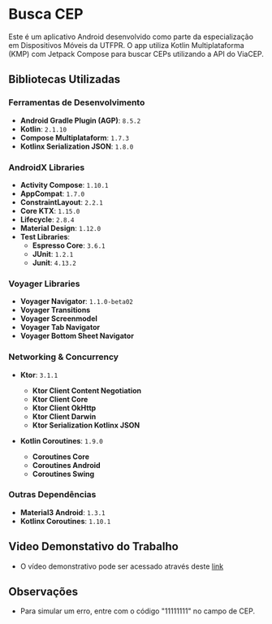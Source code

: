 # Busca CEP

Este é um aplicativo Android desenvolvido como parte da especialização em Dispositivos Móveis da UTFPR. O app utiliza Kotlin Multiplataforma (KMP) com Jetpack Compose para buscar CEPs utilizando a API do ViaCEP.

## Bibliotecas Utilizadas

### Ferramentas de Desenvolvimento
- **Android Gradle Plugin (AGP)**: `8.5.2`
- **Kotlin**: `2.1.10`
- **Compose Multiplataform**: `1.7.3`
- **Kotlinx Serialization JSON**: `1.8.0`

### AndroidX Libraries
- **Activity Compose**: `1.10.1`
- **AppCompat**: `1.7.0`
- **ConstraintLayout**: `2.2.1`
- **Core KTX**: `1.15.0`
- **Lifecycle**: `2.8.4`
- **Material Design**: `1.12.0`
- **Test Libraries**:
  - **Espresso Core**: `3.6.1`
  - **JUnit**: `1.2.1`
  - **Junit**: `4.13.2`

### Voyager Libraries
- **Voyager Navigator**: `1.1.0-beta02`
- **Voyager Transitions**
- **Voyager Screenmodel**
- **Voyager Tab Navigator**
- **Voyager Bottom Sheet Navigator**

### Networking & Concurrency
- **Ktor**: `3.1.1`
  - **Ktor Client Content Negotiation**
  - **Ktor Client Core**
  - **Ktor Client OkHttp**
  - **Ktor Client Darwin**
  - **Ktor Serialization Kotlinx JSON**

- **Kotlin Coroutines**: `1.9.0`
  - **Coroutines Core**
  - **Coroutines Android**
  - **Coroutines Swing**

### Outras Dependências
- **Material3 Android**: `1.3.1`
- **Kotlinx Coroutines**: `1.10.1`

## Video Demonstativo do Trabalho

- O vídeo demonstrativo pode ser acessado através deste [link](./busca_cep_video.mp4)

## Observações
- Para simular um erro, entre com o código "11111111" no campo de CEP.



